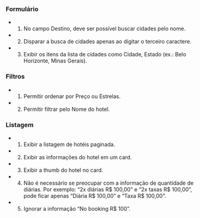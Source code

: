 ### Formulário
 - 1. No campo Destino, deve ser possível buscar cidades pelo nome.
 - 2. Disparar a busca de cidades apenas ao digitar o terceiro caractere.
 - 3. Exibir os itens da lista de cidades como Cidade, Estado (ex.: Belo Horizonte, Minas
Gerais).

### Filtros
  - 1. Permitir ordenar por Preço ou Estrelas.
  - 2. Permitir filtrar pelo Nome do hotel.

### Listagem
  - 1. Exibir a listagem de hotéis paginada.
  - 2. Exibir as informações do hotel em um card.
  - 3. Exibir a thumb do hotel no card.
  - 4. Não é necessário se preocupar com a informação de quantidade de diárias. Por
  exemplo: “2x diárias R$ 100,00” e “2x taxas R$ 100,00”, pode ficar apenas “Diária R$
  100,00” e “Taxa R$ 100,00”.
  - 5. Ignorar a informação “No booking R$ 100”.